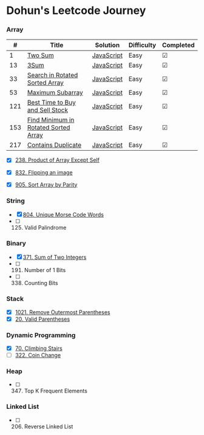 # Dohun's Leetcode Journey

### Array
| # | Title | Solution | Difficulty |Completed|
|---| ----- | -------- | ---------- |-------- |
|1|[Two Sum](https://leetcode.com/problems/two-sum) | [JavaScript]()|Easy| &#9745;|
|13|[3Sum](https://leetcode.com/problems/3sum) | [JavaScript](./3sum.md)|Easy| &#9745;|
|33|[Search in Rotated Sorted Array](https://leetcode.com/problems/search-in-rotated-sorted-array)|[JavaScript](./search-in-rotate-sorted-array.md)|Easy| &#9745;|
|53|[Maximum Subarray](https://leetcode.com/problems/maximum-subarray) | [JavaScript](./maximum-subarray.md)|Easy| &#9745;|
|121|[Best Time to Buy and Sell Stock](https://leetcode.com/problems/best-time-to-buy-and-sell-stock/)|[JavaScript](./best-time-to-buy-and-sell-stock.md)|Easy| &#9745;|
|153|[Find Minimum in Rotated Sorted Array](https://leetcode.com/problems/find-minimum-in-rotated-sorted-array)|[JavaScript](./find-minimum-in-rotated-sorted-array.md)|Easy| &#9745;|
|217|[Contains Duplicate](https://leetcode.com/problems/contains-duplicate)|[JavaScript](./contains-duplicate)|Easy|&#9745;|

- [x] [238. Product of Array Except Self](https://github.com/doinghun/leetcode/blob/master/product-of-array-except-self.md)
- [x] [832. Flipping an image](https://github.com/doinghun/leetcode/blob/master/flipping-image.md)
- [x] [905. Sort Array by Parity](https://github.com/doinghun/leetcode/blob/master/sort-array-by-parity.md)


### String
- [x] [804. Unique Morse Code Words](https://github.com/doinghun/leetcode/blob/master/unique-morse-code-words.js)
- [ ] 125. Valid Palindrome

### Binary
- [x] [371. Sum of Two Integers](https://github.com/doinghun/leetcode/blob/master/sum-of-two-integers.md)
- [ ] 191. Number of 1 Bits
- [ ] 338. Counting Bits

### Stack
- [x] [1021. Remove Outermost Parentheses](https://github.com/doinghun/leetcode/blob/master/remove-outermost-paretheses.js)
- [x] [20. Valid Parentheses](https://github.com/doinghun/leetcode/blob/master/valid-parentheses.js)

### Dynamic Programming
- [x] [70. Climbing Stairs](https://github.com/doinghun/leetcode/blob/master/climbing-stairs.md)
- [ ] [322. Coin Change]()

### Heap
- [ ] 347. Top K Frequent Elements

### Linked List
- [ ] 206. Reverse Linked List
